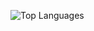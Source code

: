 ![Top Languages](https://github-readme-stats.vercel.app/api/top-langs/?username=Kiptoo-Deus&layout=compact&theme=radical)



